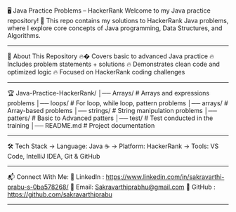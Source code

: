 
🖥️ Java Practice Problems – HackerRank
Welcome to my Java practice repository! 🚀
This repo contains my solutions to HackerRank Java problems, 
where I explore core concepts of Java programming, Data Structures, and Algorithms.
_______________________________________________________________________________________________________________________________________________________________

📌 About This Repository
🔥� Covers basic to advanced Java practice
🔥 Includes problem statements + solutions
🔥 Demonstrates clean code and optimized logic
🔥 Focused on HackerRank coding challenges
_______________________________________________________________________________________________________________________________________________________________

🏆 Java-Practice-HackerRank/
│── Arrays/       # Arrays and expressions problems
│── loops/        # For loop, while loop, pattern problems
│── arrays/       # Array-based problems
│── strings/      # String manipulation problems
│── patters/      # Basic to Advanced patters
│── test/         # Test conducted in the training
│── README.md        # Project documentation
_______________________________________________________________________________________________________________________________________________________________

🛠️ Tech Stack
-> Language: Java ☕
-> Platform: HackerRank
-> Tools: VS Code, IntelliJ IDEA, Git & GitHub
_______________________________________________________________________________________________________________________________________________________________

📬 Connect With Me: 
💼 LinkedIn : https://www.linkedin.com/in/sakravarthi-prabu-s-0ba578268/
📧 Email: Sakravarthiprabhu@gmail.com
🐙 GitHub : https://github.com/sakravarthiprabu
_______________________________________________________________________________________________________________________________________________________________






